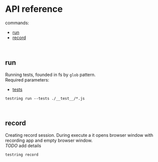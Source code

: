 # API reference

commands:
* [run](#run)
* [record](#record)

<br/>

## run

Running tests, founded in fs by `glob` pattern.\
Required parameters:
* [tests](../configuration/README.md#tests)

```
testring run --tests ./__test__/*.js
```

<br/>

## record

Creating record session. 
During execute a it opens browser window with recording app and empty browser window.\
*TODO* add details

```
testring record
``` 